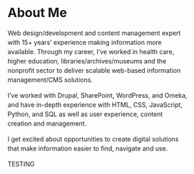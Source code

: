 <html>
  <head>
  <style>
    /*
  1. Use a more-intuitive box-sizing model.
*/
*, *::before, *::after {
  box-sizing: border-box;
}
/*
  2. Remove default margin
*/
* {
  margin: 0;
}
/*
  Typographic tweaks!
  3. Add accessible line-height
  4. Improve text rendering
*/
body {
  line-height: 1.5;
  -webkit-font-smoothing: antialiased;
}
/*
  5. Improve media defaults
*/
img, picture, video, canvas, svg {
  display: block;
  max-width: 100%;
}
/*
  6. Remove built-in form typography styles
*/
input, button, textarea, select {
  font: inherit;
}
/*
  7. Avoid text overflows
*/
p, h1, h2, h3, h4, h5, h6 {
  overflow-wrap: break-word;
}
/*
  8. Create a root stacking context
*/
#root, #__next {
  isolation: isolate;
}
  </style>
    
  </head>
  <body>
    <h1>About Me</h1>
    <p>Web design/development and content management expert with 15+ years’ experience making information more available. Through my career, I’ve worked in health care, higher education, libraries/archives/museums and the nonprofit sector to deliver scalable web-based information management/CMS solutions.</p>

<p>I’ve worked with Drupal, SharePoint, WordPress, and Omeka, and have in-depth experience with HTML, CSS, JavaScript, Python, and SQL as well as user experience, content creation and management.</p>

<p>I get excited about opportunities to create digital solutions that make information easier to find, navigate and use.</p>

<p>TESTING</p>
  </body>
</html>
